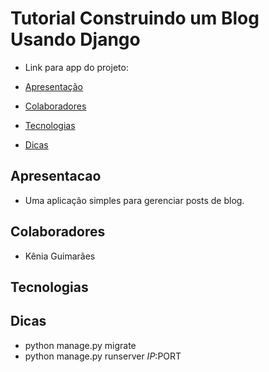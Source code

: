 # Tutorial Construindo um Blog Usando Django
- Link para app do projeto: 


 - [Apresentação](#apresentacao)
 - [Colaboradores](#colaboradores)
 - [Tecnologias](#tecnologias)
 - [Dicas](#dicas)
 
## Apresentacao 
- Uma aplicação simples para gerenciar posts de blog.

## Colaboradores 
  - Kênia Guimarães

## Tecnologias
 
## Dicas
 - python manage.py migrate
 - python manage.py runserver $IP:$PORT
